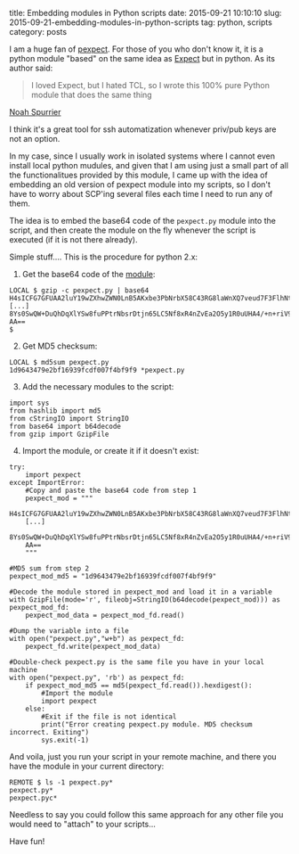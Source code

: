 title: Embedding modules in Python scripts
date: 2015-09-21 10:10:10
slug: 2015-09-21-embedding-modules-in-python-scripts
tag: python, scripts
category: posts

I am a huge fan of [pexpect](https://github.com/pexpect/pexpect "pexpect"). For those of you who don't know it, it is a python module "based" on the same idea as [Expect](http://www.tcl.tk/man/expect5.31/expect.1.html) but in python.  As its author said:

>  I loved Expect, but I hated TCL, so I wrote this 100% pure Python module that does the same thing

[Noah Spurrier](http://www.noah.org/python/)

I think it's a great tool for ssh automatization whenever priv/pub keys are not an option. 

In my case, since I usually work in isolated systems where I cannot even install local python mudules, and given that I am using just a small part of all the functionalitues provided by this module, I came up with the idea of embedding an old version of pexpect module into my scripts, so I don't have to worry about SCP'ing several files each time I need to run any of them.

The idea is to embed the base64 code of the `pexpect.py` module into the script, and then create the module on the fly whenever the script is executed (if it is not there already).

Simple stuff.... This is the procedure for python 2.x:

1) Get the base64 code of the [module](https://raw.githubusercontent.com/psgonza/bynario/master/pexpect.py):

```
LOCAL $ gzip -c pexpect.py | base64
H4sICFG7GFUAA2luY19wZXhwZWN0LnB5AKxbe3PbNrbX58C43RG8laWnXQ7veud7F3FlhNtbdkj
[...]
8Ys0SwQW+DuQhDqXlYSw8fuPPtrNbsrDtjn65LC5Nf8xR4nZvEa2O5y1R0uUHA4/+n+riV9boSgB
AA==
$
```

2) Get MD5 checksum:

```	
LOCAL $ md5sum pexpect.py
1d9643479e2bf16939fcdf007f4bf9f9 *pexpect.py
```

3) Add the necessary modules to the script:
	
```
import sys
from hashlib import md5 
from cStringIO import StringIO    
from base64 import b64decode 
from gzip import GzipFile
```

4) Import the module, or create it if it doesn't exist:

```
try:      
	import pexpect
except ImportError:  
	#Copy and paste the base64 code from step 1
	pexpect_mod = """   
	H4sICFG7GFUAA2luY19wZXhwZWN0LnB5AKxbe3PbNrbX58C43RG8laWnXQ7veud7F3FlhNtbdkj  
	[...]
	8Ys0SwQW+DuQhDqXlYSw8fuPPtrNbsrDtjn65LC5Nf8xR4nZvEa2O5y1R0uUHA4/+n+riV9boSgB    
	AA==   
	"""

#MD5 sum from step 2
pexpect_mod_md5 = "1d9643479e2bf16939fcdf007f4bf9f9"

#Decode the module stored in pexpect_mod and load it in a variable
with GzipFile(mode='r', fileobj=StringIO(b64decode(pexpect_mod))) as pexpect_mod_fd:
    pexpect_mod_data = pexpect_mod_fd.read()

#Dump the variable into a file
with open("pexpect.py","w+b") as pexpect_fd:
    pexpect_fd.write(pexpect_mod_data)

#Double-check pexpect.py is the same file you have in your local machine    
with open("pexpect.py", 'rb') as pexpect_fd:
	if pexpect_mod_md5 == md5(pexpect_fd.read()).hexdigest():
 		#Import the module
		import pexpect
    else:
		#Exit if the file is not identical 
		print("Error creating pexpect.py module. MD5 checksum incorrect. Exiting")
		sys.exit(-1)
```

And voila, just you run your script in your remote machine, and there you have the module in your current directory:
     
```
REMOTE $ ls -1 pexpect.py*
pexpect.py*
pexpect.pyc*
```

Needless to say you could follow this same approach for any other file you would need to "attach" to your scripts... 

Have fun!
